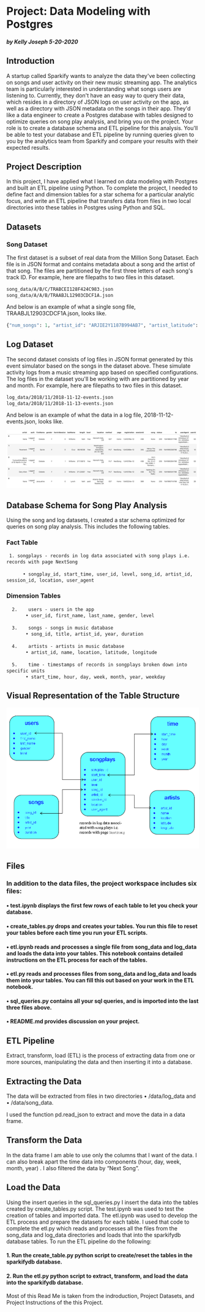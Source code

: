 # Project: Data Modeling with Postgres

##### by Kelly Joseph 5-20-2020

## Introduction
A startup called Sparkify wants to analyze the data they've been collecting on songs and user activity on their new music streaming app. The analytics team is particularly interested in understanding what songs users are listening to. Currently, they don't have an easy way to query their data, which resides in a directory of JSON logs on user activity on the app, as well as a directory with JSON metadata on the songs in their app.
They'd like a data engineer to create a Postgres database with tables designed to optimize queries on song play analysis, and bring you on the project. Your role is to create a database schema and ETL pipeline for this analysis. You'll be able to test your database and ETL pipeline by running queries given to you by the analytics team from Sparkify and compare your results with their expected results.
## Project Description
In this project, I have applied what I learned on data modeling with Postgres and built an ETL pipeline using Python. To complete the project, I needed to define fact and dimension tables for a star schema for a particular analytic focus, and write an ETL pipeline that transfers data from files in two local directories into these tables in Postgres using Python and SQL.
## Datasets
### Song Dataset
The first dataset is a subset of real data from the Million Song Dataset. Each file is in JSON format and contains metadata about a song and the artist of that song. The files are partitioned by the first three letters of each song's track ID. For example, here are filepaths to two files in this dataset.
```
song_data/A/B/C/TRABCEI128F424C983.json
song_data/A/A/B/TRAABJL12903CDCF1A.json
```
And below is an example of what a single song file, TRAABJL12903CDCF1A.json, looks like.
```python
{"num_songs": 1, "artist_id": "ARJIE2Y1187B994AB7", "artist_latitude": null, "artist_longitude": null, "artist_location": "", "artist_name": "Line Renaud", "song_id": "SOUPIRU12A6D4FA1E1", "title": "Der Kleine Dompfaff", "duration": 152.92036, "year": 0}
```
## Log Dataset
The second dataset consists of log files in JSON format generated by this event simulator based on the songs in the dataset above. These simulate activity logs from a music streaming app based on specified configurations.
The log files in the dataset you'll be working with are partitioned by year and month. For example, here are filepaths to two files in this dataset.
```
log_data/2018/11/2018-11-12-events.json
log_data/2018/11/2018-11-13-events.json
```
And below is an example of what the data in a log file, 2018-11-12-events.json, looks like.

![Alt text](https://github.com/seisolo76/Udacity_Data-Engineering-Project-Data-Modeling-with-Postgres-/blob/master/pics/log-data.png)
 
## Database Schema for Song Play Analysis
Using the song and log datasets, I created a star schema optimized for queries on song play analysis. This includes the following tables.
### Fact Table
     1.	songplays - records in log data associated with song plays i.e. records with page NextSong

          •	songplay_id, start_time, user_id, level, song_id, artist_id, session_id, location, user_agent
   
### Dimension Tables
      2.	users - users in the app  
           • user_id, first_name, last_name, gender, level
   
      3.	songs - songs in music database  
           • song_id, title, artist_id, year, duration
   
      4.	artists - artists in music database  
           • artist_id, name, location, latitude, longitude
   
      5.	time - timestamps of records in songplays broken down into specific units  
           • start_time, hour, day, week, month, year, weekday
## Visual Representation of the Table Structure

![Alt text](https://github.com/seisolo76/Udacity_Data-Engineering-Project-Data-Modeling-with-Postgres-/blob/master/pics/songplays%20schema.png)
 
## Files
### In addition to the data files, the project workspace includes six files:
#### • test.ipynb displays the first few rows of each table to let you check your database.
#### • create_tables.py drops and creates your tables. You run this file to reset your tables before each time you run your ETL scripts.
#### • etl.ipynb reads and processes a single file from song_data and log_data and loads the data into your tables. This notebook contains detailed instructions on the ETL process for each of the tables.
#### • etl.py reads and processes files from song_data and log_data and loads them into your tables. You can fill this out based on your work in the ETL notebook.
#### • sql_queries.py contains all your sql queries, and is imported into the last three files above.
#### • README.md provides discussion on your project.
## ETL Pipeline
Extract, transform, load (ETL) is the process of extracting data from one or more sources, manipulating the data and then inserting it into a database.
## Extracting the Data 
The data will be extracted from files in two directories 
•	/data/log_data and
•	/data/song_data.

I used the function pd.read_json to extract and move the data in a data frame. 
## Transform the Data
 In the data frame I am able to use only the columns that I want of the data. I can also break apart the time data into components (hour, day, week, month, year) . I also filtered the data by “Next Song”.
## Load the Data
Using the insert queries in the sql_queries.py I insert the data into the tables created by create_tables.py script. 
The test.ipynb was used to test the creation of tables and imported data.
The etl.ipynb was used to develop the ETL process and prepare the datasets for each table. I used that code to complete the etl.py which reads and processes all the files from the song_data and log_data directories and loads that into the sparkifydb database tables.
To run the ETL pipeline do the following:  
#### 1.	Run the create_table.py python script to create/reset the tables in the sparkifydb database.  
#### 2.	Run the etl.py python script to extract, transform, and load the data into the sparkifydb database.
Most of this Read Me is taken from the indroduction, Project Datasets, and Project Instructions of the this Project. 

